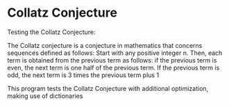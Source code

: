 # Collatz Conjecture
Testing the Collatz Conjecture:

The Collatz conjecture is a conjecture in mathematics that concerns sequences defined as follows: 
Start with any positive integer n. Then, each term is obtained from the previous term as follows: 
if the previous term is even, the next term is one half of the previous term. 
If the previous term is odd, the next term is 3 times the previous term plus 1

This program tests the Collatz Conjecture with additional optimization, making use of dictionaries 
